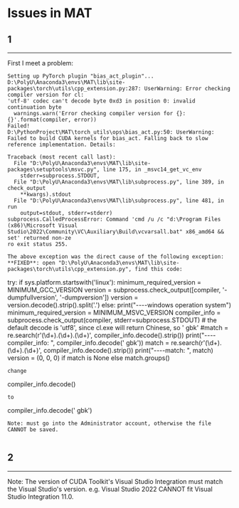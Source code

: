 # Issues in MAT
## 1
***
First I meet a problem: 
```
Setting up PyTorch plugin "bias_act_plugin"... D:\PolyU\Anaconda3\envs\MAT\lib\site-packages\torch\utils\cpp_extension.py:287: UserWarning: Error checking compiler version for cl: 
'utf-8' codec can't decode byte 0xd3 in position 0: invalid continuation byte
  warnings.warn('Error checking compiler version for {}: {}'.format(compiler, error))
Failed!
D:\PythonProject\MAT\torch_utils\ops\bias_act.py:50: UserWarning: Failed to build CUDA kernels for bias_act. Falling back to slow reference implementation. Details:

Traceback (most recent call last):
  File "D:\PolyU\Anaconda3\envs\MAT\lib\site-packages\setuptools\msvc.py", line 175, in _msvc14_get_vc_env
    stderr=subprocess.STDOUT,
  File "D:\PolyU\Anaconda3\envs\MAT\lib\subprocess.py", line 389, in check_output
    **kwargs).stdout
  File "D:\PolyU\Anaconda3\envs\MAT\lib\subprocess.py", line 481, in run
    output=stdout, stderr=stderr)
subprocess.CalledProcessError: Command 'cmd /u /c "d:\Program Files (x86)\Microsoft Visual Studio\2022\Community\VC\Auxiliary\Build\vcvarsall.bat" x86_amd64 && set' returned non-ze
ro exit status 255.

The above exception was the direct cause of the following exception:
**FIXED**: open "D:\PolyU\Anaconda3\envs\MAT\lib\site-packages\torch\utils\cpp_extension.py", find this code:
```
try:
        if sys.platform.startswith('linux'):
            minimum_required_version = MINIMUM_GCC_VERSION
            version = subprocess.check_output([compiler, '-dumpfullversion', '-dumpversion'])
            version = version.decode().strip().split('.')
        else:
            print("----windows operation system")
            minimum_required_version = MINIMUM_MSVC_VERSION
            compiler_info = subprocess.check_output(compiler, stderr=subprocess.STDOUT)
            # the default decode is 'utf8', since cl.exe will return Chinese, so ' gbk'
            #match = re.search(r'(\d+)\.(\d+)\.(\d+)', compiler_info.decode().strip())
            print("----compiler_info: ", compiler_info.decode(' gbk'))
            match = re.search(r'(\d+)\.(\d+)\.(\d+)', compiler_info.decode().strip())
            print("----match: ", match)
            version = (0, 0, 0) if match is None else match.groups()
```
change
```
compiler_info.decode()
``` 
to
```
compiler_info.decode(' gbk')
```
Note: must go into the Administrator account, otherwise the file CANNOT be saved.


```
## 2
***
Note: The version of CUDA Toolkit's Visual Studio Integration must match the Visual Studio's version. e.g. Visual Studio 2022 CANNOT fit Visual Studio Integration 11.0.
